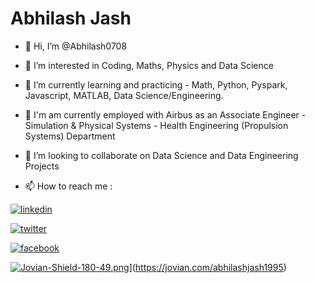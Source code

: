
# Abhilash Jash

- 👋 Hi, I’m @Abhilash0708

- 👀 I’m interested in Coding, Maths, Physics and Data Science

- 🌱 I’m currently learning and practicing - Math, Python, Pyspark, Javascript, MATLAB, Data Science/Engineering.

- 💼 I'm am currently employed with Airbus as an Associate Engineer - Simulation & Physical Systems - Health Engineering (Propulsion Systems) Department

- 💞️ I’m looking to collaborate on Data Science and Data Engineering Projects

- 📫 How to reach me : 

[![linkedin](https://img.shields.io/badge/linkedin-0A66C2?style=for-the-badge&logo=linkedin&logoColor=white)](https://www.linkedin.com/in/abhilash-jash-08a275ba/)

[![twitter](https://img.shields.io/badge/Twitter-1DA1F2?style=for-the-badge&logo=twitter&logoColor=white)](https://twitter.com/ABHILASH_JASH)

[![facebook](https://img.shields.io/badge/Facebook-1877F2?style=for-the-badge&logo=facebook&logoColor=white)](https://www.facebook.com/abhilash.jash.7)

[![Jovian-Shield-180-49.png](https://i.postimg.cc/tgKvKCvT/Jovian-Shield-180-49.png)](https://postimg.cc/06CCmxsR)](https://jovian.com/abhilashjash1995)


<!---
Abhilash0708/Abhilash0708 is a ✨ special ✨ repository because its `README.md` (this file) appears on your GitHub profile.
You can click the Preview link to take a look at your changes.
--->
